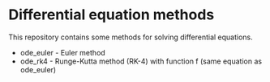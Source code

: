 # Differential equation methods

This repository contains some methods for solving differential equations. 

- ode_euler - Euler method
- ode_rk4 - Runge-Kutta method (RK-4) with function f (same equation as ode_euler)
